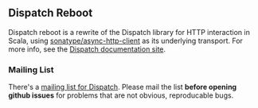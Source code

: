 Dispatch Reboot
---------------

Dispatch reboot is a rewrite of the Dispatch library for
HTTP interaction in Scala, using [sonatype/async-http-client][async]
as its underlying transport. For more info, see the
[Dispatch documentation site][docs].

[docs]: http://dispatch.databinder.net/Dispatch.html
[async]: https://github.com/sonatype/async-http-client

### Mailing List

There's a [mailing list for Dispatch][mail]. Please mail the list **before opening 
github issues** for problems that are not obvious, reproducable bugs.

[mail]: https://groups.google.com/forum/?fromgroups#!forum/asynchttpclient